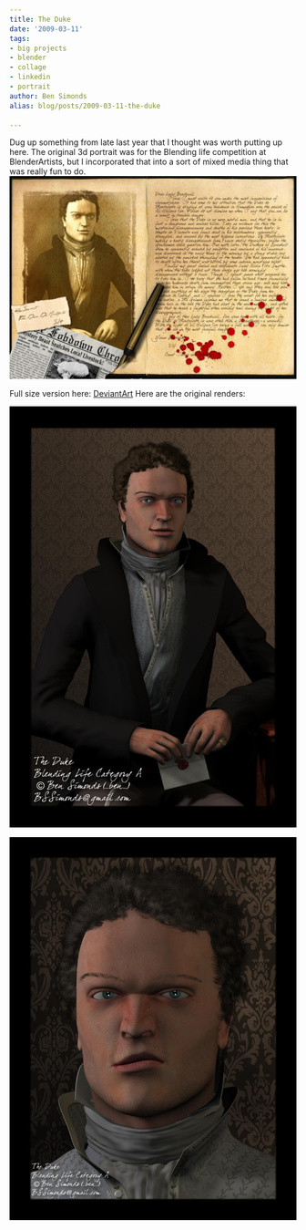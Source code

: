 ```yaml
---
title: The Duke
date: '2009-03-11'
tags:
- big projects
- blender
- collage
- linkedin
- portrait
author: Ben Simonds
alias: blog/posts/2009-03-11-the-duke

---
```


Dug up something from late last year that I thought was worth putting up here. The original 3d portrait was for the Blending life competition at BlenderArtists, but I incorporated that into a sort of mixed media thing that was really fun to do. ![sepiatone1 ><](/images/old/sepiatone1.jpg)


Full size version here: [DeviantArt](http://sadifidious.deviantart.com/art/A-warning-regarding-the-Duke-108941372) Here are the original renders:

![_ben_ ><](/images/old/ben.jpg)

![_ben__alternate ><](/images/old/ben_alternate.jpg)




